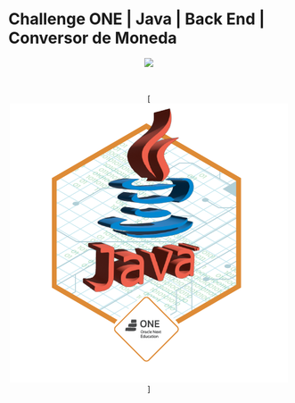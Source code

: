 #  Challenge ONE | Java | Back End | Conversor de Moneda
<p align="center" >
     <img width="500" heigth="300" src="https://user-images.githubusercontent.com/91544872/163816727-d48d3cdc-1cd8-445a-8b1c-90ed35431805.png">
</p>
<br>


<p align="center" >
[     <img width="500" heigth="300" src="https://github.com/JUANSOTELO1709/ConversorMoneda/blob/main/Conversor-moneda-main/Insignia-Conversormonedas.png">
]</p>



